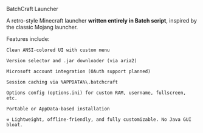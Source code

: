 BatchCraft Launcher

A retro-style Minecraft launcher **written entirely in Batch script**, inspired by the classic Mojang launcher.

Features include:

    Clean ANSI-colored UI with custom menu

    Version selector and .jar downloader (via aria2)

    Microsoft account integration (OAuth support planned)

    Session caching via %APPDATA%\.batchcraft

    Options config (options.ini) for custom RAM, username, fullscreen, etc.

    Portable or AppData-based installation

    ⚒️ Lightweight, offline-friendly, and fully customizable. No Java GUI bloat.
